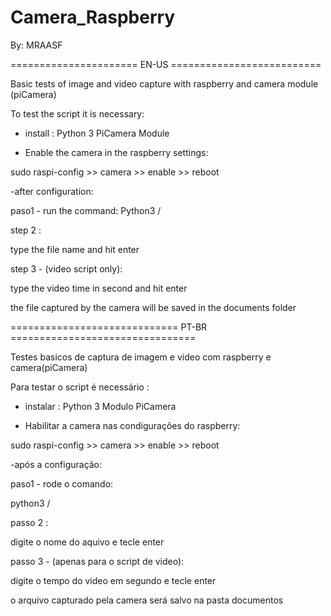 # Camera_Raspberry
By: MRAASF


====================== EN-US ==========================

Basic tests of image and video capture with raspberry and camera module (piCamera)

To test the script it is necessary:

- install :
Python 3
PiCamera Module


- Enable the camera in the raspberry settings:

sudo raspi-config >> camera >> enable >> reboot

-after configuration:

paso1 - run the command:
Python3 <file path> / <file name.py>

step 2 :

type the file name and hit enter

step 3 - (video script only): 

type the video time in second and hit enter

the file captured by the camera will be saved in the documents folder


============================= PT-BR ================================


Testes basicos de captura de imagem e video com raspberry e camera(piCamera)

Para testar o script é  necessário  :

- instalar :
Python 3
Modulo PiCamera


- Habilitar a camera nas condigurações do raspberry:

sudo raspi-config >> camera >> enable >> reboot

-após a configuração: 

paso1 - rode o comando:

python3 <caminho do arquivo>/<nome DO arquivo.py> 

passo 2 :

digite o nome do aquivo e tecle enter

passo 3 - (apenas para o script de video):

digite o tempo do video em segundo e tecle enter

o arquivo capturado pela camera será salvo na pasta documentos

